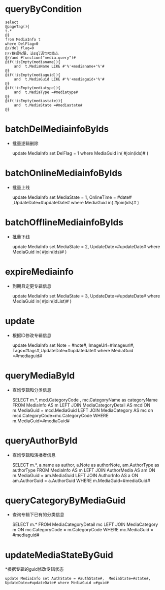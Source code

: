 queryByCondition
===


    select 
    @pageTag(){
    t.*
    @}
    from MediaInfo t
    where DelFlag=0 
    @//del_flag=0 
    @//数据权限，该sql语句功能点  
    @//and #function("media.query")#
    @if(!isEmpty(medianame)){
        and  t.MediaName LIKE #'%'+medianame+'%'#
    @}
    @if(!isEmpty(mediaguid)){
        and  t.MediaGuid LIKE #'%'+mediaguid+'%'#
    @}
    @if(!isEmpty(mediatype)){
        and  t.MediaType =#mediatype#
    @}
    @if(!isEmpty(mediastate)){
        and  t.MediaState =#mediastate#
    @}
    
    
    

batchDelMediainfoByIds
===

* 批量逻辑删除

    update MediaInfo set DelFlag = 1 where MediaGuid  in( #join(ids)# )
    

batchOnlineMediainfoByIds
===

* 批量上线

    update MediaInfo set MediaState = 1, OnlineTime = #date# ,UpdateDate=#updateDate# where MediaGuid  in( #join(ids)# )
    
    
batchOfflineMediainfoByIds
===

* 批量下线

    update MediaInfo set MediaState = 2, UpdateDate=#updateDate# where MediaGuid  in( #join(ids)# )
    
    
expireMediainfo
===
* 到期且定更专辑信息

    update MediaInfo set MediaState = 3, UpdateDate=#updateDate# where MediaGuid  in( #join(idList)# )
 
 
update
===
  * 根据ID修改专辑信息
  
      update MediaInfo set Note = #note#,  ImageUrl=#imageurl#, Tags=#tags#,UpdateDate=#updatedate# where MediaGuid =#mediaguid#
      
   
      
queryMediaById  
===         
   * 查询专辑和分类信息  
     
      SELECT
      	m.*,
      	mcd.CategoryCode ,
      	mc.CategoryName as categoryName
      FROM
      	MediaInfo AS m
      	LEFT JOIN MediaCategoryDetail AS mcd ON m.MediaGuid = mcd.MediaGuid 
      	LEFT JOIN MediaCategory AS mc  on mcd.CategoryCode=mc.CategoryCode
      WHERE
      	m.MediaGuid=#mediaGuid#
      	
 
      	
queryAuthorById
===
   * 查询专辑和演播者信息  
   
       SELECT
        m.*,
        a.name as author,
        a.Note as authorNote,
        am.AuthorType as authorType 
       FROM
        MediaInfo AS m
        LEFT JOIN AuthorMedia AS am ON m.MediaGuid = am.MediaGuid
        LEFT JOIN AuthorInfo AS a ON am.AuthorGuid = a.AuthorGuid
       WHERE
        m.MediaGuid=#mediaGuid#	
        

queryCategoryByMediaGuid
===      

* 查询专辑下已有的分类信息

    SELECT
        m.* 
    FROM
        MediaCategoryDetail mc
        LEFT JOIN MediaCategory m ON mc.CategoryCode = m.CategoryCode 
    WHERE
        mc.MediaGuid = #mediaguid#
        
        
        
updateMediaStateByGuid
===

*根据专辑的guid修改专辑状态

    update MediaInfo set AuthState = #authState#,  MediaState=#state#, 
    UpdateDate=#updateDate# where MediaGuid =#guid#